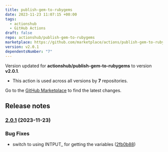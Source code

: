 ```yaml
---
title: publish-gem-to-rubygems
date: 2023-11-23 11:07:15 +00:00
tags:
  - actionshub
  - GitHub Actions
draft: false
repo: actionshub/publish-gem-to-rubygems
marketplace: https://github.com/marketplace/actions/publish-gem-to-rubygems
version: v2.0.1
dependentsNumber: "7"
---
```



Version updated for **actionshub/publish-gem-to-rubygems** to version **v2.0.1**.
- This action is used across all versions by **7** repositories.

Go to the [GitHub Marketplace](https://github.com/marketplace/actions/publish-gem-to-rubygems) to find the latest changes.

## Release notes

### [2.0.1](https://github.com/actionshub/publish-gem-to-rubygems/compare/v2.0.0...v2.0.1) (2023-11-23)


### Bug Fixes

* switch to using INTPUT_ for getting the variables ([2fb0b88](https://github.com/actionshub/publish-gem-to-rubygems/commit/2fb0b8830af7a3c3237d6e4ee1c8d667c69bc68e))
